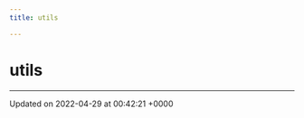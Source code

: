 ```yaml
---
title: utils

---
```


# utils








-------------------------------

Updated on 2022-04-29 at 00:42:21 +0000